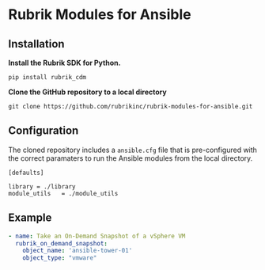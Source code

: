 # Rubrik Modules for Ansible

## Installation

**Install the Rubrik SDK for Python.**

`pip install rubrik_cdm`

**Clone the GitHub repository to a local directory**

`git clone https://github.com/rubrikinc/rubrik-modules-for-ansible.git`

## Configuration

The cloned repository includes a `ansible.cfg` file that is pre-configured with the correct paramaters to run the Ansible modules from the local directory.

```
[defaults]

library = ./library
module_utils   = ./module_utils
```

## Example

```yaml
- name: Take an On-Demand Snapshot of a vSphere VM
  rubrik_on_demand_snapshot:
    object_name: 'ansible-tower-01'
    object_type: "vmware"
```